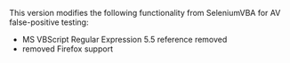 This version modifies the following functionality from SeleniumVBA for AV false-positive testing:

* MS VBScript Regular Expression 5.5 reference removed
* removed Firefox support
